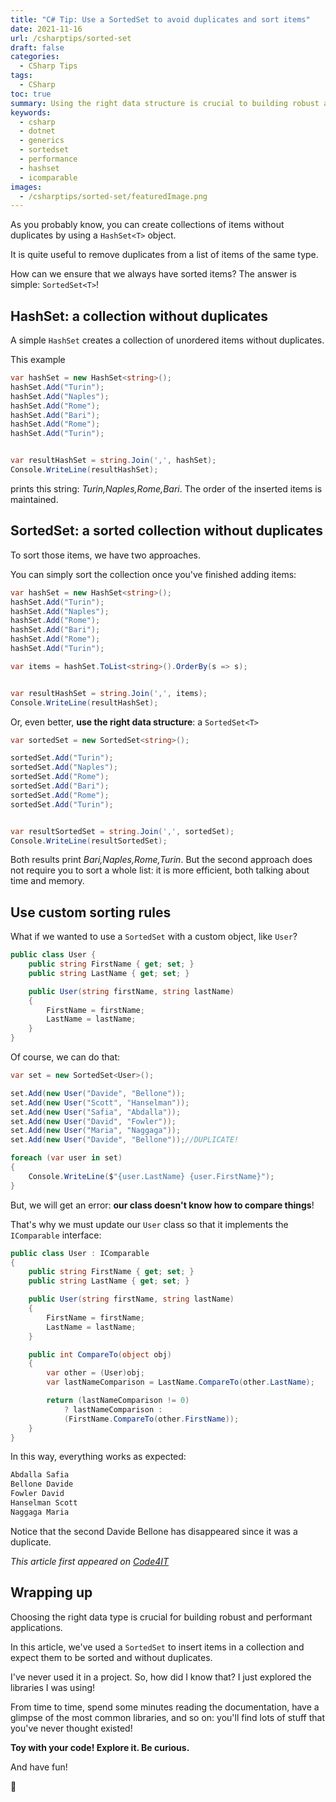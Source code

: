 ```yaml
---
title: "C# Tip: Use a SortedSet to avoid duplicates and sort items"
date: 2021-11-16
url: /csharptips/sorted-set
draft: false
categories:
  - CSharp Tips
tags:
  - CSharp
toc: true
summary: Using the right data structure is crucial to building robust and efficient applications. So, why use a List or a HashSet to sort items (and remove duplicates) when you have a SortedSet?
keywords:
  - csharp
  - dotnet
  - generics
  - sortedset
  - performance
  - hashset
  - icomparable
images:
  - /csharptips/sorted-set/featuredImage.png
---
```


As you probably know, you can create collections of items without duplicates by using a `HashSet<T>` object.

It is quite useful to remove duplicates from a list of items of the same type.

How can we ensure that we always have sorted items? The answer is simple: `SortedSet<T>`!

## HashSet: a collection without duplicates

A simple `HashSet` creates a collection of unordered items without duplicates.

This example

```cs
var hashSet = new HashSet<string>();
hashSet.Add("Turin");
hashSet.Add("Naples");
hashSet.Add("Rome");
hashSet.Add("Bari");
hashSet.Add("Rome");
hashSet.Add("Turin");


var resultHashSet = string.Join(',', hashSet);
Console.WriteLine(resultHashSet);
```

prints this string: _Turin,Naples,Rome,Bari_. The order of the inserted items is maintained.

## SortedSet: a sorted collection without duplicates

To sort those items, we have two approaches.

You can simply sort the collection once you've finished adding items:

```cs
var hashSet = new HashSet<string>();
hashSet.Add("Turin");
hashSet.Add("Naples");
hashSet.Add("Rome");
hashSet.Add("Bari");
hashSet.Add("Rome");
hashSet.Add("Turin");

var items = hashSet.ToList<string>().OrderBy(s => s);


var resultHashSet = string.Join(',', items);
Console.WriteLine(resultHashSet);

```

Or, even better, **use the right data structure**: a `SortedSet<T>`

```cs
var sortedSet = new SortedSet<string>();

sortedSet.Add("Turin");
sortedSet.Add("Naples");
sortedSet.Add("Rome");
sortedSet.Add("Bari");
sortedSet.Add("Rome");
sortedSet.Add("Turin");


var resultSortedSet = string.Join(',', sortedSet);
Console.WriteLine(resultSortedSet);
```

Both results print _Bari,Naples,Rome,Turin_. But the second approach does not require you to sort a whole list: it is more efficient, both talking about time and memory.

## Use custom sorting rules

What if we wanted to use a `SortedSet` with a custom object, like `User`?

```cs
public class User {
    public string FirstName { get; set; }
    public string LastName { get; set; }

    public User(string firstName, string lastName)
    {
        FirstName = firstName;
        LastName = lastName;
    }
}
```

Of course, we can do that:

```cs
var set = new SortedSet<User>();

set.Add(new User("Davide", "Bellone"));
set.Add(new User("Scott", "Hanselman"));
set.Add(new User("Safia", "Abdalla"));
set.Add(new User("David", "Fowler"));
set.Add(new User("Maria", "Naggaga"));
set.Add(new User("Davide", "Bellone"));//DUPLICATE!

foreach (var user in set)
{
    Console.WriteLine($"{user.LastName} {user.FirstName}");
}
```

But, we will get an error: **our class doesn't know how to compare things**!

That's why we must update our `User` class so that it implements the `IComparable` interface:

```cs
public class User : IComparable
{
    public string FirstName { get; set; }
    public string LastName { get; set; }

    public User(string firstName, string lastName)
    {
        FirstName = firstName;
        LastName = lastName;
    }

    public int CompareTo(object obj)
    {
        var other = (User)obj;
        var lastNameComparison = LastName.CompareTo(other.LastName);

        return (lastNameComparison != 0)
            ? lastNameComparison :
            (FirstName.CompareTo(other.FirstName));
    }
}
```

In this way, everything works as expected:

```txt
Abdalla Safia
Bellone Davide
Fowler David
Hanselman Scott
Naggaga Maria
```

Notice that the second Davide Bellone has disappeared since it was a duplicate.

_This article first appeared on [Code4IT](https://www.code4it.dev/)_

## Wrapping up

Choosing the right data type is crucial for building robust and performant applications.

In this article, we've used a `SortedSet` to insert items in a collection and expect them to be sorted and without duplicates.

I've never used it in a project. So, how did I know that? I just explored the libraries I was using!

From time to time, spend some minutes reading the documentation, have a glimpse of the most common libraries, and so on: you'll find lots of stuff that you've never thought existed!

**Toy with your code! Explore it. Be curious.**

And have fun!

🐧
